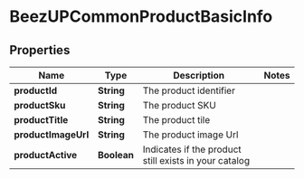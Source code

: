 
# BeezUPCommonProductBasicInfo

## Properties
Name | Type | Description | Notes
------------ | ------------- | ------------- | -------------
**productId** | **String** | The product identifier | 
**productSku** | **String** | The product SKU | 
**productTitle** | **String** | The product tile | 
**productImageUrl** | **String** | The product image Url | 
**productActive** | **Boolean** | Indicates if the product still exists in your catalog | 



